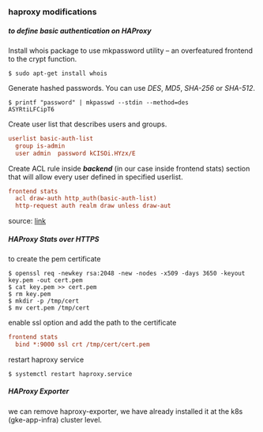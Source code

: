 ### haproxy modifications

##### to define basic authentication on HAProxy

Install whois package to use mkpassword utility – an overfeatured frontend to the crypt function.

```shell
$ sudo apt-get install whois
```

Generate hashed passwords. You can use *DES*, *MD5*, *SHA-256* or *SHA-512*.

```shell
$ printf "password" | mkpasswd --stdin --method=des
ASYRtiLFCipT6
```

Create user list that describes users and groups.

```cfg
userlist basic-auth-list
  group is-admin                                                                               
  user admin  password kCISOi.HYzx/E                                          groups is-admin
```

Create ACL rule inside ***backend*** (in our case inside frontend stats) section that will allow every user defined in specified userlist.

```cfg
frontend stats
  acl draw-auth http_auth(basic-auth-list)
  http-request auth realm draw unless draw-aut
```

source: [link](https://sleeplessbeastie.eu/2018/03/08/how-to-define-basic-authentication-on-haproxy/)



##### HAProxy Stats over HTTPS

to create the pem certificate

```shell
$ openssl req -newkey rsa:2048 -new -nodes -x509 -days 3650 -keyout key.pem -out cert.pem
$ cat key.pem >> cert.pem
$ rm key.pem
$ mkdir -p /tmp/cert
$ mv cert.pem /tmp/cert
```

enable ssl option and add the path to the certificate

```cfg
frontend stats
  bind *:9000 ssl crt /tmp/cert/cert.pem
```

restart haproxy service

```shell
$ systemctl restart haproxy.service
```

##### HAProxy Exporter

we can remove haproxy-exporter, we have already installed it at the k8s (gke-app-infra) cluster level.
